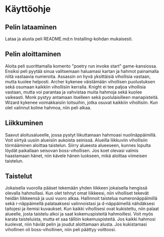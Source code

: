 # Käyttöohje

## Pelin lataaminen
Lataa ja alusta peli README.md:n Installing-kohdan mukaisesti.

## Pelin aloittaminen
Aloita peli suorittamalla komento "poetry run invoke start" game-kansiossa. Ensiksi peli pyytää sinua valitsemaan haluamasi kartan ja hahmot painamalla niitä vastaavia numeroita. Assassin on hyvä yksittäisiä vihollisia vastaan, mutta kuolee helposti. Archer kykenee väistämään vihollisen puolustuksen sekä osumaan kaikkiin vihollisiin kerralla. Knight ei tee paljoa vihollisia vastaan, mutta voi parantaa ja vahvistaa muita hahmoja sekä kuolee vaikeasti. Monk pystyy antamaan itselleen sekä puolulaisilleen manapisteitä. Wizard kykenee voimakkaisiin loitsuihin, jotka osuvat kaikkiin vihollisiin. Kun olet valinnut kolme hahmoa, niin peli alkaa.

## Liikkuminen
Saavut aloitusalueelle, jossa pystyt liikuttamaan hahmoasi nuolinäppäimillä. Voit siirtyä uusiin alueisiin aukoista seinissä. Alueilla liikkuviin vihollisiin törmääminen aloittaa taistelun. Siirry alueesta alueeseen, kunnes lopulta löydät paikallaan seisovan boss-vihollisen. Jos koet olevasi valmis haastamaan hänet, niin kävele hänen luokseen, mikä aloittaa viimeisen taistelun.

## Taistelut
Jokaisella vuorolla pääset tekemään yhden liikkeen jokaisella hengissä olevalla hahmollasi. Kun olet tehnyt omat liikkeesi, niin viholliset tekevät heidän liikkeensä ja uusi vuoro alkaa. Hallinnoit taistelua numeronäppäimillä sekä r-näppäimellä palataaksesi valinnoistasi ja d-näppäimellä nähdäksesi taitojesi ja itemisi kuvaukset. Kun kaikki vihollisesi ovat kukistettu, niin palaat alueelle, josta taistelu alkoi ja saat kokemuspisteitä hahmoillesi. Voit myös karata taisteluista, mutta et saa tällöin kokemuspisteitä. Jos kaikki hahmosi kuolevat, niin häviät pelin ja joudut aloittamaan alusta. Jos kukistamasi vihollinen oli boss-vihollinen, niin peli päättyy voittoosi.
